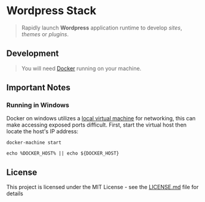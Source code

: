 # Wordpress Stack

> Rapidly launch **Wordpress** application runtime to develop *sites*, *themes* or *plugins*.

## Development

> You will need [Docker](https://www.docker.com/get-started) running on your machine.

## Important Notes

### Running in Windows

Docker on windows utilizes a [local virtual machine](https://docs.docker.com/machine/get-started/) for networking, this can make accessing exposed ports difficult. First, start the virtual host then locate the host's IP address:

`docker-machine start`

`echo %DOCKER_HOST% || echo ${DOCKER_HOST}`

## License

This project is licensed under the MIT License - see the [LICENSE.md](LICENSE.md) file for details
